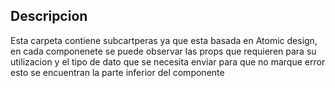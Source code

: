 ## Descripcion

Esta carpeta contiene subcartperas ya que esta basada en Atomic design, en cada componenete se puede observar las props que requieren para su utilizacion y el tipo de dato que se necesita enviar para que no marque error esto se encuentran la parte inferior del componente